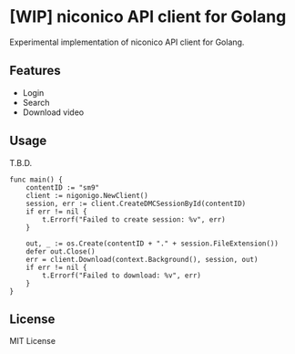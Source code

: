 # [WIP] niconico API client for Golang

Experimental implementation of niconico API client for Golang.

## Features

- Login
- Search
- Download video

## Usage

T.B.D.

```
func main() {
    contentID := "sm9"
	client := nigonigo.NewClient()
	session, err := client.CreateDMCSessionById(contentID)
	if err != nil {
		t.Errorf("Failed to create session: %v", err)
	}

	out, _ := os.Create(contentID + "." + session.FileExtension())
	defer out.Close()
	err = client.Download(context.Background(), session, out)
	if err != nil {
		t.Errorf("Failed to download: %v", err)
	}
}
```


## License

MIT License

